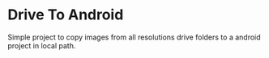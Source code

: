 # Drive To Android

Simple project to copy images from all resolutions drive folders to a android project in local path.
